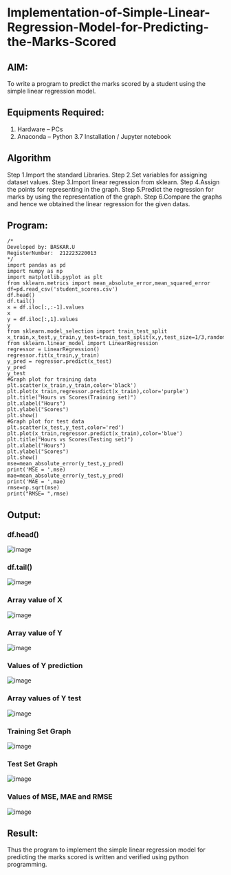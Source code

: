 # Implementation-of-Simple-Linear-Regression-Model-for-Predicting-the-Marks-Scored

## AIM:
To write a program to predict the marks scored by a student using the simple linear regression model.

## Equipments Required:
1. Hardware – PCs
2. Anaconda – Python 3.7 Installation / Jupyter notebook

## Algorithm
Step 1.Import the standard Libraries. 
Step 2.Set variables for assigning dataset values. 
Step 3.Import linear regression from sklearn. 
Step 4.Assign the points for representing in the graph. 
Step 5.Predict the regression for marks by using the representation of the graph. 
Step 6.Compare the graphs and hence we obtained the linear regression for the given datas.

## Program:
```
/*
Developed by: BASKAR.U
RegisterNumber:  212223220013
*/
import pandas as pd
import numpy as np
import matplotlib.pyplot as plt
from sklearn.metrics import mean_absolute_error,mean_squared_error
df=pd.read_csv('student_scores.csv')
df.head()
df.tail()
x = df.iloc[:,:-1].values
x
y = df.iloc[:,1].values
y
from sklearn.model_selection import train_test_split
x_train,x_test,y_train,y_test=train_test_split(x,y,test_size=1/3,random_state=0)
from sklearn.linear_model import LinearRegression
regressor = LinearRegression()
regressor.fit(x_train,y_train)
y_pred = regressor.predict(x_test)
y_pred
y_test
#Graph plot for training data
plt.scatter(x_train,y_train,color='black')
plt.plot(x_train,regressor.predict(x_train),color='purple')
plt.title("Hours vs Scores(Training set)")
plt.xlabel("Hours")
plt.ylabel("Scores")
plt.show()
#Graph plot for test data
plt.scatter(x_test,y_test,color='red')
plt.plot(x_train,regressor.predict(x_train),color='blue')
plt.title("Hours vs Scores(Testing set)")
plt.xlabel("Hours")
plt.ylabel("Scores")
plt.show()
mse=mean_absolute_error(y_test,y_pred)
print('MSE = ',mse)
mae=mean_absolute_error(y_test,y_pred)
print('MAE = ',mae)
rmse=np.sqrt(mse)
print("RMSE= ",rmse)
```

## Output:
### df.head()
![image](https://github.com/user-attachments/assets/d8907bd6-c92b-4955-85d7-e7e7c6f3ebe9)
### df.tail()
![image](https://github.com/user-attachments/assets/99c7b98c-9de9-49a0-8f90-25b1248678df)
### Array value of X
![image](https://github.com/user-attachments/assets/29144f0e-4317-4ef9-9eb1-a3810d82eba4)
### Array value of Y
![image](https://github.com/user-attachments/assets/724294d5-9649-468d-86c8-70b7f015e814)
### Values of Y prediction
![image](https://github.com/user-attachments/assets/7d9796c1-ce05-4784-bace-0b09d6d37292)
### Array values of Y test
![image](https://github.com/user-attachments/assets/74a16419-92a4-4d2c-a3cd-d7c040b97a27)
### Training Set Graph
![image](https://github.com/user-attachments/assets/503e341c-7bcc-4805-b87e-c7132be99ea1)
### Test Set Graph
![image](https://github.com/user-attachments/assets/0afd4a15-b656-4af8-b312-db7c1aaf973c)
### Values of MSE, MAE and RMSE
![image](https://github.com/user-attachments/assets/9522b7c6-48f9-4b44-8972-7424d197db14)


## Result:
Thus the program to implement the simple linear regression model for predicting the marks scored is written and verified using python programming.
